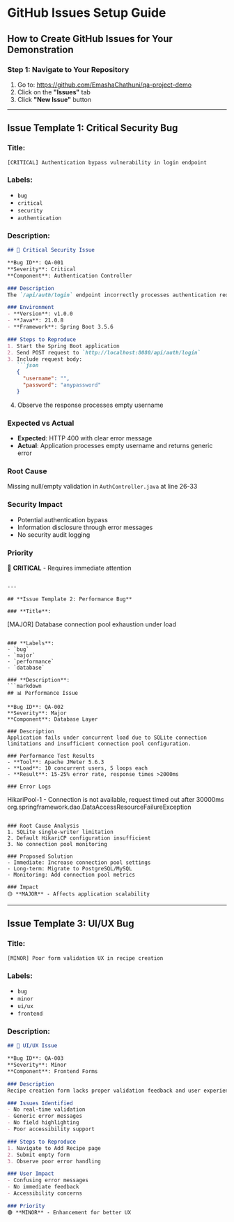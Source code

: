 # GitHub Issues Setup Guide

## How to Create GitHub Issues for Your Demonstration

### **Step 1: Navigate to Your Repository**
1. Go to: https://github.com/EmashaChathuni/qa-project-demo
2. Click on the **"Issues"** tab
3. Click **"New Issue"** button

---

## **Issue Template 1: Critical Security Bug**

### **Title**: 
```
[CRITICAL] Authentication bypass vulnerability in login endpoint
```

### **Labels**: 
- `bug`
- `critical`
- `security`
- `authentication`

### **Description**:
```markdown
## 🚨 Critical Security Issue

**Bug ID**: QA-001  
**Severity**: Critical  
**Component**: Authentication Controller  

### Description
The `/api/auth/login` endpoint incorrectly processes authentication requests with null or empty usernames, potentially allowing unauthorized access.

### Environment
- **Version**: v1.0.0
- **Java**: 21.0.8
- **Framework**: Spring Boot 3.5.6

### Steps to Reproduce
1. Start the Spring Boot application
2. Send POST request to `http://localhost:8080/api/auth/login`
3. Include request body:
   ```json
   {
     "username": "",
     "password": "anypassword"
   }
   ```
4. Observe the response processes empty username

### Expected vs Actual
- **Expected**: HTTP 400 with clear error message
- **Actual**: Application processes empty username and returns generic error

### Root Cause
Missing null/empty validation in `AuthController.java` at line 26-33

### Security Impact
- Potential authentication bypass
- Information disclosure through error messages
- No security audit logging

### Priority
🔴 **CRITICAL** - Requires immediate attention
```

---

## **Issue Template 2: Performance Bug**

### **Title**: 
```
[MAJOR] Database connection pool exhaustion under load
```

### **Labels**: 
- `bug`
- `major`
- `performance`
- `database`

### **Description**:
```markdown
## 📊 Performance Issue

**Bug ID**: QA-002  
**Severity**: Major  
**Component**: Database Layer  

### Description
Application fails under concurrent load due to SQLite connection limitations and insufficient connection pool configuration.

### Performance Test Results
- **Tool**: Apache JMeter 5.6.3
- **Load**: 10 concurrent users, 5 loops each
- **Result**: 15-25% error rate, response times >2000ms

### Error Logs
```
HikariPool-1 - Connection is not available, request timed out after 30000ms
org.springframework.dao.DataAccessResourceFailureException
```

### Root Cause Analysis
1. SQLite single-writer limitation
2. Default HikariCP configuration insufficient
3. No connection pool monitoring

### Proposed Solution
- Immediate: Increase connection pool settings
- Long-term: Migrate to PostgreSQL/MySQL
- Monitoring: Add connection pool metrics

### Impact
🟡 **MAJOR** - Affects application scalability
```

---

## **Issue Template 3: UI/UX Bug**

### **Title**: 
```
[MINOR] Poor form validation UX in recipe creation
```

### **Labels**: 
- `bug`
- `minor`
- `ui/ux`
- `frontend`

### **Description**:
```markdown
## 🎨 UI/UX Issue

**Bug ID**: QA-003  
**Severity**: Minor  
**Component**: Frontend Forms  

### Description
Recipe creation form lacks proper validation feedback and user experience enhancements.

### Issues Identified
- No real-time validation
- Generic error messages
- No field highlighting
- Poor accessibility support

### Steps to Reproduce
1. Navigate to Add Recipe page
2. Submit empty form
3. Observe poor error handling

### User Impact
- Confusing error messages
- No immediate feedback
- Accessibility concerns

### Priority
🟢 **MINOR** - Enhancement for better UX
```
```